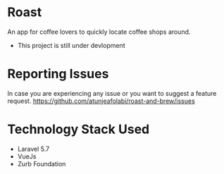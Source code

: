 # Roast
An app for coffee lovers to quickly locate coffee shops around.
- This project is still under devlopment

# Reporting Issues
In case you are experiencing any issue or you want to suggest a feature request. 
https://github.com/atunjeafolabi/roast-and-brew/issues

# Technology Stack Used
- Laravel 5.7
- VueJs
- Zurb Foundation
